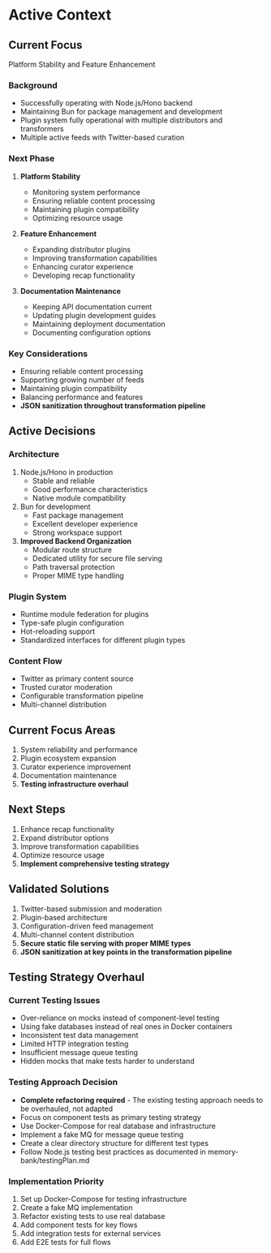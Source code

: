 # Active Context

## Current Focus
Platform Stability and Feature Enhancement

### Background
- Successfully operating with Node.js/Hono backend
- Maintaining Bun for package management and development
- Plugin system fully operational with multiple distributors and transformers
- Multiple active feeds with Twitter-based curation

### Next Phase
1. **Platform Stability**
   - Monitoring system performance
   - Ensuring reliable content processing
   - Maintaining plugin compatibility
   - Optimizing resource usage

2. **Feature Enhancement**
   - Expanding distributor plugins
   - Improving transformation capabilities
   - Enhancing curator experience
   - Developing recap functionality

3. **Documentation Maintenance**
   - Keeping API documentation current
   - Updating plugin development guides
   - Maintaining deployment documentation
   - Documenting configuration options

### Key Considerations
- Ensuring reliable content processing
- Supporting growing number of feeds
- Maintaining plugin compatibility
- Balancing performance and features
- **JSON sanitization throughout transformation pipeline**

## Active Decisions

### Architecture
1. Node.js/Hono in production
   - Stable and reliable
   - Good performance characteristics
   - Native module compatibility
2. Bun for development
   - Fast package management
   - Excellent developer experience
   - Strong workspace support
3. **Improved Backend Organization**
   - Modular route structure
   - Dedicated utility for secure file serving
   - Path traversal protection
   - Proper MIME type handling

### Plugin System
- Runtime module federation for plugins
- Type-safe plugin configuration
- Hot-reloading support
- Standardized interfaces for different plugin types

### Content Flow
- Twitter as primary content source
- Trusted curator moderation
- Configurable transformation pipeline
- Multi-channel distribution

## Current Focus Areas
1. System reliability and performance
2. Plugin ecosystem expansion
3. Curator experience improvement
4. Documentation maintenance
5. **Testing infrastructure overhaul**

## Next Steps
1. Enhance recap functionality
2. Expand distributor options
3. Improve transformation capabilities
4. Optimize resource usage
5. **Implement comprehensive testing strategy**

## Validated Solutions
1. Twitter-based submission and moderation
2. Plugin-based architecture
3. Configuration-driven feed management
4. Multi-channel content distribution
5. **Secure static file serving with proper MIME types**
6. **JSON sanitization at key points in the transformation pipeline**

## Testing Strategy Overhaul

### Current Testing Issues
- Over-reliance on mocks instead of component-level testing
- Using fake databases instead of real ones in Docker containers
- Inconsistent test data management
- Limited HTTP integration testing
- Insufficient message queue testing
- Hidden mocks that make tests harder to understand

### Testing Approach Decision
- **Complete refactoring required** - The existing testing approach needs to be overhauled, not adapted
- Focus on component tests as primary testing strategy
- Use Docker-Compose for real database and infrastructure
- Implement a fake MQ for message queue testing
- Create a clear directory structure for different test types
- Follow Node.js testing best practices as documented in memory-bank/testingPlan.md

### Implementation Priority
1. Set up Docker-Compose for testing infrastructure
2. Create a fake MQ implementation
3. Refactor existing tests to use real database
4. Add component tests for key flows
5. Add integration tests for external services
6. Add E2E tests for full flows
